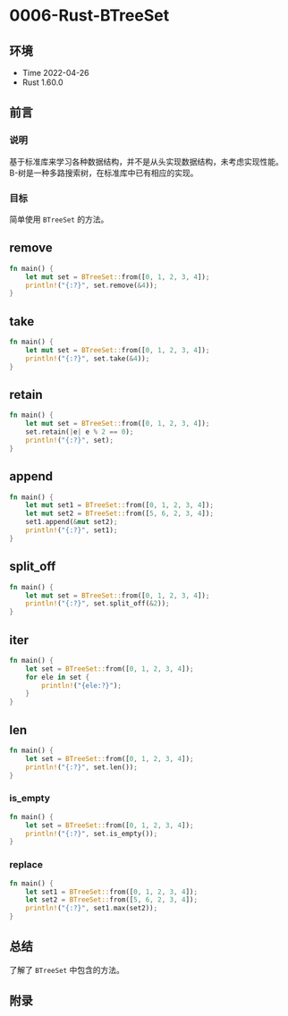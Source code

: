 # 0006-Rust-BTreeSet

## 环境

- Time 2022-04-26
- Rust 1.60.0

## 前言

### 说明

基于标准库来学习各种数据结构，并不是从头实现数据结构，未考虑实现性能。
B-树是一种多路搜索树，在标准库中已有相应的实现。

### 目标

简单使用 `BTreeSet` 的方法。

## remove

```rust
fn main() {
    let mut set = BTreeSet::from([0, 1, 2, 3, 4]);
    println!("{:?}", set.remove(&4));
}
```

## take

```rust
fn main() {
    let mut set = BTreeSet::from([0, 1, 2, 3, 4]);
    println!("{:?}", set.take(&4));
}
```

## retain

```rust
fn main() {
    let mut set = BTreeSet::from([0, 1, 2, 3, 4]);
    set.retain(|e| e % 2 == 0);
    println!("{:?}", set);
}
```

## append

```rust
fn main() {
    let mut set1 = BTreeSet::from([0, 1, 2, 3, 4]);
    let mut set2 = BTreeSet::from([5, 6, 2, 3, 4]);
    set1.append(&mut set2);
    println!("{:?}", set1);
}
```

## split_off

```rust
fn main() {
    let mut set = BTreeSet::from([0, 1, 2, 3, 4]);
    println!("{:?}", set.split_off(&2));
}
```

## iter

```rust
fn main() {
    let set = BTreeSet::from([0, 1, 2, 3, 4]);
    for ele in set {
        println!("{ele:?}");
    }
}
```

## len

```rust
fn main() {
    let set = BTreeSet::from([0, 1, 2, 3, 4]);
    println!("{:?}", set.len());
}
```

### is_empty

```rust
fn main() {
    let set = BTreeSet::from([0, 1, 2, 3, 4]);
    println!("{:?}", set.is_empty());
}
```

### replace

```rust
fn main() {
    let set1 = BTreeSet::from([0, 1, 2, 3, 4]);
    let set2 = BTreeSet::from([5, 6, 2, 3, 4]);
    println!("{:?}", set1.max(set2));
}
```

## 总结

了解了 `BTreeSet` 中包含的方法。

## 附录
